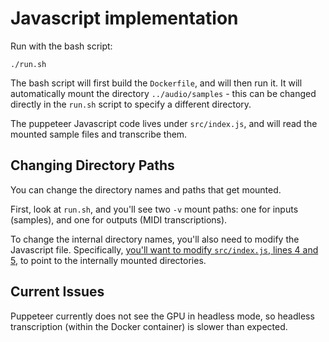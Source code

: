 # Javascript implementation

Run with the bash script:

```
./run.sh
```

The bash script will first build the `Dockerfile`, and will then run it. It will automatically mount the directory `../audio/samples` - this can be changed directly in the `run.sh` script to specify a different directory.

The puppeteer Javascript code lives under `src/index.js`, and will read the mounted sample files and transcribe them.

## Changing Directory Paths

You can change the directory names and paths that get mounted.

First, look at `run.sh`, and you'll see two `-v` mount paths: one for inputs (samples), and one for outputs (MIDI transcriptions).

To change the internal directory names, you'll also need to modify the Javascript file. Specifically, [you'll want to modify `src/index.js`, lines 4 and 5](https://github.com/thekevinscott/ambient-music-generation/blob/master/magenta/javascript-implementation/src/index.js#L4), to point to the internally mounted directories.

## Current Issues

Puppeteer currently does not see the GPU in headless mode, so headless transcription (within the Docker container) is slower than expected.
